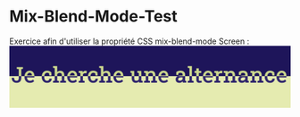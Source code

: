 # Mix-Blend-Mode-Test

Exercice afin d'utiliser la propriété CSS mix-blend-mode
Screen :
![capture d'écran ](https://github.com/barthelemy-lebel/Mix-Blend-Mode-Test/blob/main/screenshot.png)

